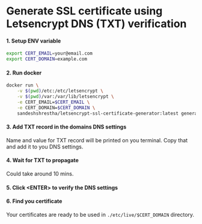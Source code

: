 # Generate SSL certificate using Letsencrypt DNS (TXT) verification

#### 1. Setup ENV variable
```sh
export CERT_EMAIL=your@email.com
export CERT_DOMAIN=example.com
```

#### 2. Run docker 
```sh
docker run \
    -v $(pwd)/etc:/etc/letsencrypt \
    -v $(pwd)/var:/var/lib/letsencrypt \
    -e CERT_EMAIL=$CERT_EMAIL \
    -e CERT_DOMAIN=$CERT_DOMAIN \
    sandeshshrestha/letsencrypt-ssl-certificate-generator:latest generate
```

#### 3. Add TXT record in the domains DNS settings
Name and value for TXT record will be printed on you terminal. Copy that and add it to you DNS settings.
#### 4. Wait for TXT to propagate
Could take around 10 mins.
#### 5. Click &lt;ENTER&gt; to verify the DNS settings
#### 6. Find you certificate
Your certificates are ready to be used in `./etc/live/$CERT_DOMAIN` directory.
